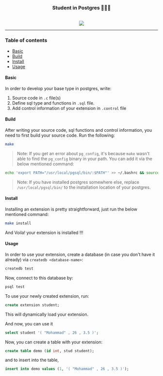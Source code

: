 <div align="center"> <h3> Student in Postgres 👨🏻‍💻 </h3> </div>

<br/>

<div align="center">
  <a href="https://open.vscode.dev/mohammadzainabbas/student-in-postgres" target="_blank"> 
    <img src="https://open.vscode.dev/badges/open-in-vscode.svg"/>
  </a>
</div>

---

### Table of contents

- [Basic](#basic)
- [Build](#build)
- [Install](#install)
- [Usage](#usage)

<a id="basic" />

#### Basic

In order to develop your base type in postgres, write:

1. Source code in `.c` file(s)
2. Define sql type and functions in `.sql` file.
3. Add control information of your extension in `.control` file

<a id="build" />

#### Build

After writing your source code, sql functions and control information, you need to first build your source code. Run the following:

```bash
make
```

> Note: If you get an error about `pg_config`, it's because `make` wasn't able to find the `pg_config` binary in your path. You can add it via the below mentioned command:

```bash
echo 'export PATH="/usr/local/pgsql/bin/:$PATH"' >> ~/.bashrc && source ~/.bashrc
```

> Note: If you have installed postgres somewhere else, replace `/usr/local/pgsql/bin/` to the installation location of your postgres. 

<a id="install" />

#### Install

Installing an extension is pretty straightforward, just run the below mentioned command:

```bash
make install
```

And Voila! your extension is installed !!!

<a id="usage" />

#### Usage

In order to use your extension, create a database (in case you don't have it already) via `createdb <database-name>`:

```bash
createdb test
```

Now, connect to this database by:

```bash
psql test
```

To use your newly created extension, run:

```sql
create extension student;
```

This will dynamically load your extension.

And now, you can use it

```sql
select student '( "Mohammad" , 26 , 3.5 )';
```

Now, you can create a table with your extension:

```sql
create table demo (id int, stud student);
```

and to insert into the table,

```sql
insert into demo values (1, '( "Mohammad" , 26 , 3.5 )');
```
